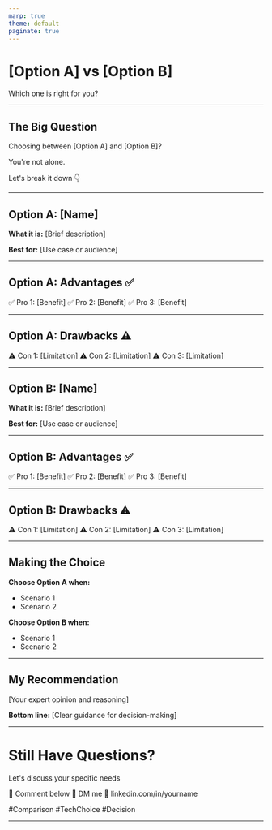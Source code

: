 ```yaml
---
marp: true
theme: default
paginate: true
---
```


<!-- Slide 1: Title -->
# [Option A] vs [Option B]

Which one is right for you?

---

<!-- Slide 2: Context -->
## The Big Question

Choosing between [Option A] and [Option B]?

You're not alone.

Let's break it down 👇

---

<!-- Slide 3: Option A Overview -->
## Option A: [Name]

**What it is:**
[Brief description]

**Best for:**
[Use case or audience]

---

<!-- Slide 4: Option A Pros -->
## Option A: Advantages ✅

✅ Pro 1: [Benefit]
✅ Pro 2: [Benefit]
✅ Pro 3: [Benefit]

---

<!-- Slide 5: Option A Cons -->
## Option A: Drawbacks ⚠️

⚠️ Con 1: [Limitation]
⚠️ Con 2: [Limitation]
⚠️ Con 3: [Limitation]

---

<!-- Slide 6: Option B Overview -->
## Option B: [Name]

**What it is:**
[Brief description]

**Best for:**
[Use case or audience]

---

<!-- Slide 7: Option B Pros -->
## Option B: Advantages ✅

✅ Pro 1: [Benefit]
✅ Pro 2: [Benefit]
✅ Pro 3: [Benefit]

---

<!-- Slide 8: Option B Cons -->
## Option B: Drawbacks ⚠️

⚠️ Con 1: [Limitation]
⚠️ Con 2: [Limitation]
⚠️ Con 3: [Limitation]

---

<!-- Slide 9: When to Use Each -->
## Making the Choice

**Choose Option A when:**
- Scenario 1
- Scenario 2

**Choose Option B when:**
- Scenario 1
- Scenario 2

---

<!-- Slide 10: Recommendation -->
## My Recommendation

[Your expert opinion and reasoning]

**Bottom line:**
[Clear guidance for decision-making]

---

<!-- Slide 11: CTA -->
# Still Have Questions?

Let's discuss your specific needs

💬 Comment below
📧 DM me
🔗 linkedin.com/in/yourname

#Comparison #TechChoice #Decision

---
